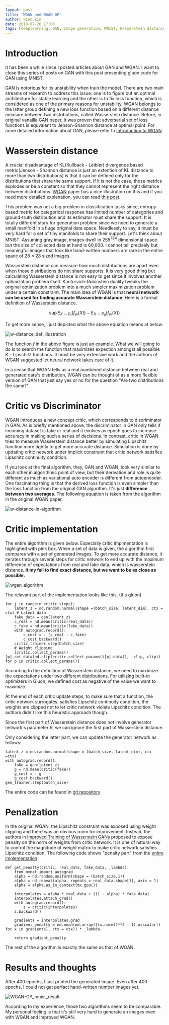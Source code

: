 ```yaml
---
layout: post
title: 'WGAN and WGAN-GP'
author: kion.kim
date: 2018-07-26 17:00
tags: [deeplearning, GAN, Image generation, MNIST, Wasserstein distance]
---
```


# Introduction

It has been a while since I posted articles about GAN and WGAN. I want to close this series of posts on GAN with this post presenting gluon code for GAN using MNIST. 

GAN is notorious for its unstability when train the model. There are two main streams of research to address this issue: one is to figure out an optimal architecture for stable learning and the other is to fix loss function, which is considered as one of the primary reasons for unstability. WGAN belongs to the latter group defining a new loss function based on a different distance measure between two distributions, called Wasserstein distance. Before, in original vanailla GAN paper, it was proven that adversarial set of loss functions is equvalent to Jenson-Shannon distance at optimal point. For more detailed information about GAN, please refer to [Introduction to WGAN](/_posts/2018-06-01-WGAN_1.md)

# Wasserstein distance

A crucial disadvantage of KL(Kullback - Leibler) divergence based metric(Jenson - Shannon distance is just an extention of KL distance to more than two distributions) is that it can be defined only for the distributions that share the same support. If it is not the case, those metrics explodes or be a constant so that they cannot represent the right distance between distributions. [WGAN](https://arxiv.org/abs/1701.07875) paper has a nice illustration on this and if you need more detailed explanation, you can read [this post](/_posts/2018-06-01-WGAN_1.md).

This problem was not a big problem in classification tasks since, entropy-based metric for categorical response has limited number of categories and ground-truth distribution and its estimator must share the support. It is totally different story for generation problem since we need to generate a small manifold in a huge original data space. Needlessly to say, it must be very hard for a set of tiny manifolds to share their support. Let's think about MNIST. Assuming gray image, images dwell in $255^{784}$ dimensional space but the size of collected data at hand is 60,000. I cannot tell precisely but meaningful images that look like hand-written numbers are rare in the entire space of 28 $\times$ 28 sized images.

Wasserstein distance can measure how much distributions are apart even when those distributions do not share supports. It is very good thing but calculating Wasserstein distance is not easy to get since it involves another optimization problem itself. Kantorvich-Rubinstein duality tweaks the original optimization problem into a much simpler maximization problem under a certain constraint. The main idea of WGAN is that **neural network can be used for finding accurate Wasserstein distance**. Here is a formal definition of Wasserstein distance.


$$\sup E_{X\sim P_r}(f_w(X)) - E_{X \sim P_\theta}(f_w(X))$$

To get more sense, I just depicted what the above equation means at below.

![w-distance_def_illustration](/assets/w-distance_def_illustration.png)

The function $f$ in the above figure is just an example. What we will going to do is to search the function that maximizes expection amongst all possible $K$ - Lipschitz functions. It must be very extensive work and the authors of WGAN suggested let neural network takes care of it.

In a sense that WGAN tells us a real numbered distance between real and generated data's distribution, WGAN can be thought of as a more flexible version of GAN that just say yes or no for the question "Are two distributions the same?".


# Critic vs Discriminator

WGAN introduces a new concept critic, which corresponds to discriminator in GAN. As is briefly mentioned above, the discriminator in GAN only tells if incoming dataset is fake or real and it evolves as epoch goes to increase accuracy in making such a series of decisions. In contrast, critic in WGAN tries to measure Wasserstein distance better by simulating Lipschitz function more tightly to get more accurate distance. Simulation is done by updating critic network under implicit constraint that critic network satisfies Lipschitz continuity condition.


If you look at the final algorithm, they, GAN and WGAN, look very similar to each other in algorithmic point of view, but their derivation and role is quite different as much as variational auto encoder is different from autoencoder. One fascinating thing is that the derived loss function is even simpler than the loss function from the original GAN algorithm. It's just **difference between two averages**. The following equation is taken from the algorithm in the original WGAN paper.

![w-distance-in-algorithm](/assets/w-distance-in-algorithm_nwfiiucob.png)


# Critic implementation

The entire algorithm is given below. Especially critic implmentation is highlighed with pink box. When a set of data is given, the algorithm first compares with a set of generated images.  To get more accurate distance, it iterates through several steps for critic network to end up with the maximum difference of expectations from real and fake data, which is wasserstein distance. **It my fail to find exact distance, but we want to be as close as possible.**

![wgan_algorithm](/assets/wgan_algorithm_x5jnq89sh.png)

The relavant part of the implementation looks like this. (It's gluon) 

~~~
for j in range(n_critic_steps):
    latent_z = nd.random.normal(shape =(batch_size, latent_dim), ctx = ctx) # Latent data
    fake_data = gen(latent_z)
    c_real = nd.mean(critic(real_data))
    c_fake = nd.mean(critic(fake_data))
    with autograd.record():
        c_cost = - (c_real - c_fake)
        c_cost.backward()
    critic_trainer.step(batch_size)
    # Weight clipping
    [critic.collect_params()[p].set_data(nd.clip(critic.collect_params()[p].data(), -clip, clip)) for p in critic.collect_params()]              
~~~

According to the definition of Wasserstein distance, we need to maximize the expectations under two different distributions. For utilizing built-in optimizers in Gluon, we defined cost as negative of the value we want to maximize.

At the end of each critic update steps, to make sure that a function, the critic network surrogates, satisfies Lipschitz continuity condition, the weights are clipped not to let critic network violate Lipschitz condition. The authors didn't like this heuristic approach though.

Since the first part of Wasserstein distance does not involve generator network's parameter $\theta$, we can ignore the first part of Wasserstein distance.

Only considering the latter part, we can update the generator network as follows:

~~~
latent_z = nd.random.normal(shape = (batch_size, latent_dim), ctx =ctx)
with autograd.record():
    fake = gen(latent_z)
    g = nd.mean(critic(fake))
    g_cost = - g
    g_cost.backward()
gen_trainer.step(batch_size) 
~~~

The entire code can be found in [git repository](http://210.121.159.217:9090/kionkim/stat-analysis/blob/master/GAN/notebooks/WGAN_mnist.ipynb)

# Penalization

In the original WGAN, the Lipschitz constraint was exposed using weight clipping and there was an obvious room for improvement. Instead, the authors in [Improved Training of Wasserstein GANs](https://arxiv.org/pdf/1704.00028.pdf) proposed to expose penalty on the norm of weights from critic network. It is one of natural way to control the magnitude of weight matrix to make critic network satisfies Lipschitz condition. The following code shows "penalty part" from the [entire implementation](http://210.121.159.217:9090/kionkim/stat-analysis/blob/master/GAN/notebooks/WGAN_GP_mnist.ipynb).

~~~
def get_penalty(critic, real_data, fake_data, _lambda):
    from mxnet import autograd
    alpha = nd.random.uniform(shape = (batch_size,1))
    alpha = nd.repeat(alpha, repeats = real_data.shape[1], axis = 1)
    alpha = alpha.as_in_context(mx.gpu())

    interpolates = alpha * real_data + ((1 - alpha) * fake_data)
    interpolates.attach_grad()
    with autograd.record():
        z = critic(interpolates)
    z.backward()

    gradients = interpolates.grad
    gradient_penalty = nd.mean(nd.array([(x.norm()**2 - 1).asscalar() for x in gradients], ctx = ctx)) * _lambda
    
    return gradient_penalty

~~~

The rest of the algorithm is exactly the same as that of WGAN.

# Results and thoughts

After 400 epochs, I just printed the generated image. Even after 400 epochs, I could not get perfact hand-written number images yet. 

![WGAN-GP_mnist_result](/assets/WGAN-GP_mnist_result.png)

According to my experience, those two algorithms seem to be comparable. My personal feeling is that it's still very hard to generate an images even with WGAN and improved WGAN.